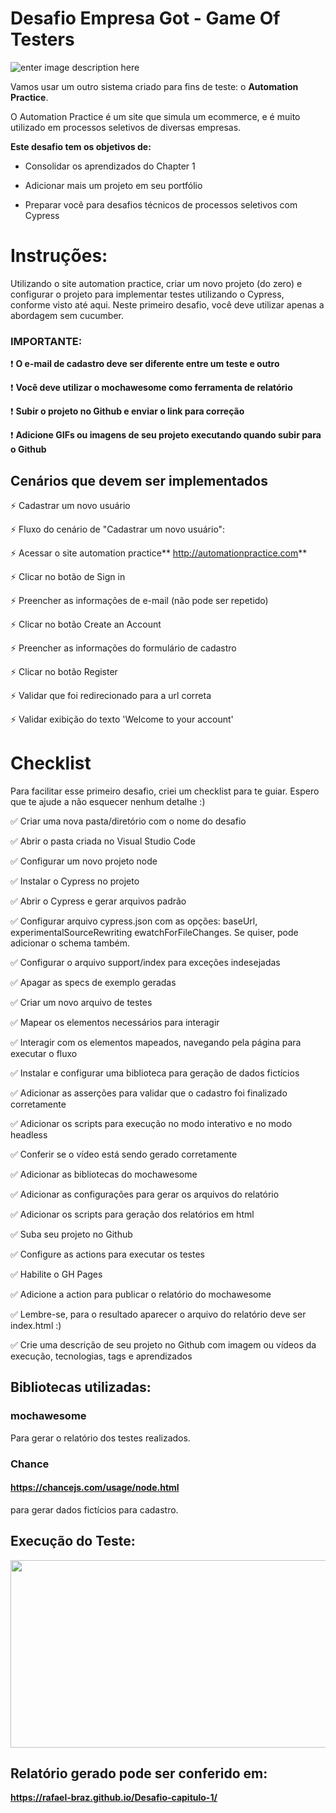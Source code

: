   # Desafio Empresa Got - Game Of Testers
  ![enter image description here](https://media.istockphoto.com/vectors/origamisign2orange-vector-id1165147642?k=6&m=1165147642&s=612x612&w=0&h=xuLx5kKFRnUnIum2AkBuunr_s9SXgy29fDXYNVVJRj4=)


Vamos usar um outro sistema criado para fins de teste: o **Automation Practice**.

O Automation Practice é um site que simula um ecommerce, e é muito utilizado em processos seletivos de diversas empresas.

**Este desafio tem os objetivos de:**

- Consolidar os aprendizados do Chapter 1

- Adicionar mais um projeto em seu portfólio

- Preparar você para desafios técnicos de processos seletivos com Cypress

 # **Instruções:**

Utilizando o site automation practice, criar um novo projeto (do zero) e configurar o projeto para implementar testes utilizando o Cypress, conforme visto até aqui. Neste primeiro desafio, você deve utilizar apenas a abordagem sem cucumber. 

 ### **IMPORTANTE:**

:heavy_exclamation_mark: **O e-mail de cadastro deve ser diferente entre um teste e outro**

:heavy_exclamation_mark: **Você deve utilizar o mochawesome como ferramenta de relatório**

:heavy_exclamation_mark:  **Subir o projeto no Github e enviar o link para correção**

:heavy_exclamation_mark: **Adicione GIFs ou imagens de seu projeto executando quando subir para o Github**

## Cenários que devem ser implementados

:zap:  Cadastrar um novo usuário

:zap:  Fluxo do cenário de "Cadastrar um novo usuário":

:zap: Acessar o site automation practice** http://automationpractice.com**

:zap:  Clicar no botão de Sign in

:zap: Preencher as informações de e-mail (não pode ser repetido)

:zap:  Clicar no botão Create an Account

:zap:  Preencher as informações do formulário de cadastro

:zap:  Clicar no botão Register

:zap: Validar que foi redirecionado para a url correta

:zap:  Validar exibição do texto 'Welcome to your account'



# Checklist

Para facilitar esse primeiro desafio, criei um checklist para te guiar. 
Espero que te ajude a não esquecer nenhum detalhe :)

:white_check_mark:  Criar uma nova pasta/diretório com o nome do desafio

:white_check_mark:  Abrir o pasta criada no Visual Studio Code

:white_check_mark: Configurar um novo projeto node

:white_check_mark: Instalar o Cypress no projeto

:white_check_mark:  Abrir o Cypress e gerar arquivos padrão

:white_check_mark:  Configurar arquivo cypress.json com as opções: baseUrl, experimentalSourceRewriting ewatchForFileChanges. Se quiser, pode adicionar o schema também.

:white_check_mark:  Configurar o arquivo support/index para exceções indesejadas

:white_check_mark:  Apagar as specs de exemplo geradas

:white_check_mark:  Criar um novo arquivo de testes

:white_check_mark:  Mapear os elementos necessários para interagir

:white_check_mark:  Interagir com os elementos mapeados, navegando pela página para executar o fluxo

:white_check_mark:  Instalar e configurar uma biblioteca para geração de dados fictícios

:white_check_mark:  Adicionar as asserções para validar que o cadastro foi finalizado corretamente

:white_check_mark: Adicionar os scripts para execução no modo interativo e no modo headless

:white_check_mark:  Conferir se o vídeo está sendo gerado corretamente

:white_check_mark:  Adicionar as bibliotecas do mochawesome

:white_check_mark:  Adicionar as configurações para gerar os arquivos do relatório

:white_check_mark:  Adicionar os scripts para geração dos relatórios em html

:white_check_mark:  Suba seu projeto no Github

:white_check_mark:  Configure as actions para executar os testes

:white_check_mark: Habilite o GH Pages

:white_check_mark: Adicione a action para publicar o relatório do mochawesome

:white_check_mark:  Lembre-se, para o resultado aparecer o arquivo do relatório deve ser index.html :)

:white_check_mark:  Crie uma descrição de seu projeto no Github com imagem ou vídeos da execução, tecnologias, tags e aprendizados



## Bibliotecas utilizadas:
### mochawesome 
Para gerar o relatório dos testes realizados.

### Chance
#### https://chancejs.com/usage/node.html

para gerar dados fictícios para cadastro.

## Execução do Teste:
<img src="https://media.giphy.com/media/TfjiLZcJ884JtiZbeO/giphy.gif" width="600" height="300" />

## Relatório gerado pode ser conferido em:
**https://rafael-braz.github.io/Desafio-capitulo-1/**









